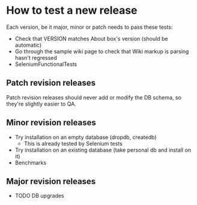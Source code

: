 # How to test a new release #

Each version, be it major, minor or patch needs to pass these tests:

  * Check that VERSION matches About box's version (should be automatic)
  * Go through the sample wiki page to check that Wiki markup is parsing hasn't regressed
  * SeleniumFunctionalTests

## Patch revision releases ##
Patch revision releases should never add or modify the DB schema, so they're slightly easier to QA.

## Minor revision releases ##
  * Try installation on an empty database (dropdb, createdb)
    * This is already tested by Selenium tests
  * Try installation on an existing database (take personal db and install on it)
  * Benchmarks

## Major revision releases ##
  * TODO DB upgrades